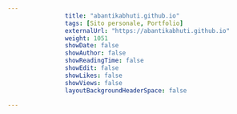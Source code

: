 ---
                title: "abantikabhuti.github.io"
                tags: [Sito personale, Portfolio]
                externalUrl: "https://abantikabhuti.github.io"
                weight: 1051
                showDate: false
                showAuthor: false
                showReadingTime: false
                showEdit: false
                showLikes: false
                showViews: false
                layoutBackgroundHeaderSpace: false
                ---

